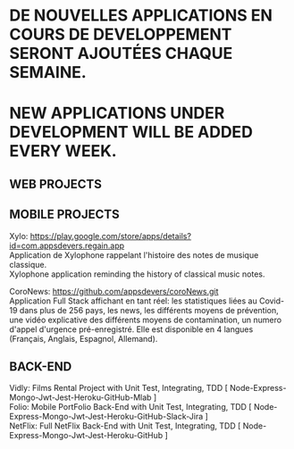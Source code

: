 # DE NOUVELLES APPLICATIONS EN COURS DE DEVELOPPEMENT SERONT AJOUTÉES CHAQUE SEMAINE.
# NEW APPLICATIONS UNDER DEVELOPMENT WILL BE ADDED EVERY WEEK.


## WEB PROJECTS ###

## MOBILE PROJECTS ###
Xylo: https://play.google.com/store/apps/details?id=com.appsdevers.regain.app  
    Application de Xylophone rappelant l'histoire des notes de musique classique.   
       Xylophone application reminding the history of classical music notes.

CoroNews: https://github.com/appsdevers/coroNews.git  
           Application Full Stack affichant en tant réel:  les statistiques liées au Covid-19 dans plus de 256 pays, les news, les différents moyens de prévention, une vidéo explicative des différents moyens de contamination, un numero  d'appel d'urgence pré-enregistré. Elle est disponible en 4 langues (Français, Anglais, Espagnol, Allemand).

## BACK-END
Vidly: Films Rental Project with Unit Test, Integrating, TDD [ Node-Express-Mongo-Jwt-Jest-Heroku-GitHub-Mlab ]   
Folio: Mobile PortFolio Back-End with Unit Test, Integrating, TDD      [ Node-Express-Mongo-Jwt-Jest-Heroku-GitHub-Slack-Jira ]   
NetFlix: Full NetFlix Back-End with Unit Test, Integrating, TDD [ Node-Express-Mongo-Jwt-Jest-Heroku-GitHub ] 

